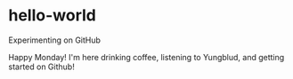 # hello-world
Experimenting on GitHub

Happy Monday! I'm here drinking coffee, listening to Yungblud, and getting started on Github!
